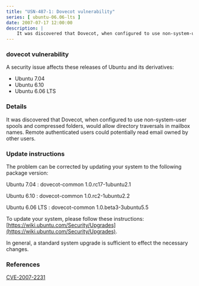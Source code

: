 ```yaml
---
title: "USN-487-1: Dovecot vulnerability"
series: [ ubuntu-06.06-lts ]
date: 2007-07-17 12:00:00
description: |
    It was discovered that Dovecot, when configured to use non-system-user spools and compressed folders, would allow directory traversals in mailbox names.  Remote authenticated users could potentially read email owned by other users.
--- 
```

 
### dovecot vulnerability

A security issue affects these releases of Ubuntu and its derivatives:

* Ubuntu 7.04
* Ubuntu 6.10
* Ubuntu 6.06 LTS

### Details

It was discovered that Dovecot, when configured to use non-system-user spools and compressed folders, would allow directory traversals in mailbox names. Remote authenticated users could potentially read email owned by other users.

### Update instructions

The problem can be corrected by updating your system to the following package version:

Ubuntu 7.04
 : dovecot-common <span>1.0.rc17-1ubuntu2.1</span>

Ubuntu 6.10
 : dovecot-common <span>1.0.rc2-1ubuntu2.2</span>

Ubuntu 6.06 LTS
 : dovecot-common <span>1.0.beta3-3ubuntu5.5</span>

To update your system, please follow these instructions: [https://wiki.ubuntu.com/Security/Upgrades](https://wiki.ubuntu.com/Security/Upgrades).

In general, a standard system upgrade is sufficient to effect the necessary changes.

### References

 [CVE-2007-2231](http://people.ubuntu.com/~ubuntu-security/cve/CVE-2007-2231)
 
